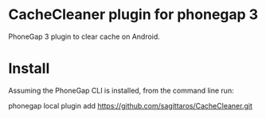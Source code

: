 CacheCleaner plugin for phonegap 3
==================================

PhoneGap 3 plugin to clear cache on Android. 

Install
========
Assuming the PhoneGap CLI is installed, from the command line run:

phonegap local plugin add https://github.com/sagittaros/CacheCleaner.git

